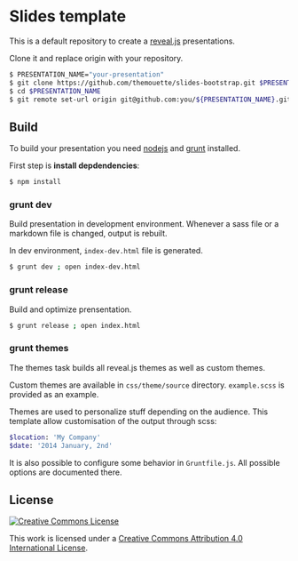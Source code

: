 Slides template
===============

This is a default repository to create a
[reveal.js](https://github.com/hakimel/reveal.js/) presentations.

Clone it and replace origin with your repository.

``` sh
$ PRESENTATION_NAME="your-presentation"
$ git clone https://github.com/themouette/slides-bootstrap.git $PRESENTATION_NAME
$ cd $PRESENTATION_NAME
$ git remote set-url origin git@github.com:you/${PRESENTATION_NAME}.git
```

Build
-----

To build your presentation you need [nodejs](http://nodejs.org/) and
[grunt](http://gruntjs.com/) installed.

First step is **install depdendencies**:

``` sh
$ npm install
```

### grunt dev

Build presentation in development environment.
Whenever a sass file or a markdown file is changed, output is rebuilt.

In dev environment, `index-dev.html` file is generated.

``` sh
$ grunt dev ; open index-dev.html
```

### grunt release

Build and optimize prensentation.

``` sh
$ grunt release ; open index.html
```

### grunt themes

The themes task builds all reveal.js themes as well as custom themes.

Custom themes are available in `css/theme/source` directory. `example.scss` is
provided as an example.

Themes are used to personalize stuff depending on the audience. This template
allow customisation of the output through scss:

``` sass
$location: 'My Company'
$date: '2014 January, 2nd'
```

It is also possible to configure some behavior in `Gruntfile.js`.
All possible options are documented there.

License
-------

<a rel="license" href="http://creativecommons.org/licenses/by/4.0/">
    <img alt="Creative Commons License" style="border-width:0"
            src="http://i.creativecommons.org/l/by/4.0/88x31.png" />
</a>

This work is licensed under a <a rel="license" href="http://creativecommons.org/licenses/by/4.0/">Creative Commons Attribution 4.0 International License</a>.
